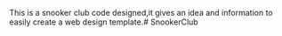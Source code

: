 This is a snooker club code designed,it gives an idea and information to easily create a web design template.# SnookerClub
